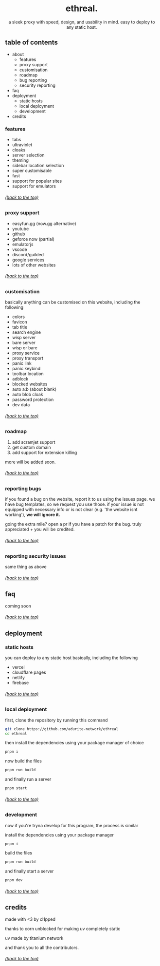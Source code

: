 <h1 align="center" id="readme-top">ethreal.</h1>
<p align="center">a sleek proxy with speed, design, and usability in mind. easy to deploy to any static host.</p>

## table of contents
- about
  - features
  - proxy support
  - customisation
  - roadmap
  - bug reporting
  - security reporting
- faq
- deployment
  - static hosts
  - local deployment
  - development
- credits

### features
- tabs
- ultraviolet
- cloaks
- server selection
- theming
- sidebar location selection
- super customisable
- fast
- support for popular sites
- support for emulators

###### [(back to the top)](#readme-top)

### proxy support
- easyfun.gg (now.gg alternative)
- youtube
- github
- geforce now (partial)
- emulatorjs
- vscode
- discord/guilded
- google services
- lots of other websites

###### [(back to the top)](#readme-top)

### customisation
basically anything can be customised on this website, including the following

- colors
- favicon
- tab title
- search engine
- wisp server
- bare server
- wisp or bare
- proxy service
- proxy transport
- panic link
- panic keybind
- toolbar location
- adblock
- blocked websites
- auto a:b (about blank)
- auto blob cloak
- password protection
- dev data

###### [(back to the top)](#readme-top)

### roadmap
1. add scramjet support
2. get custom domain
3. add support for extension killing

more will be added soon.

###### [(back to the top)](#readme-top)

### reporting bugs
if you found a bug on the website, report it to us using the issues page. we have bug templates, so we request you use those. if your issue is not equipped with necessary info or is not clear (e.g. 'the website isnt working'), **we will ignore it.**

going the extra mile? open a pr if you have a patch for the bug. truly appreciated + you will be credited.

###### [(back to the top)](#readme-top)

### reporting security issues
same thing as above

###### [(back to the top)](#readme-top)

## faq
coming soon

###### [(back to the top)](#readme-top)

## deployment

### static hosts
you can deploy to any static host basically, including the following

- vercel
- cloudflare pages
- netlify
- firebase

###### [(back to the top)](#readme-top)

### local deployment
first, clone the repository by running this command
```bash
git clone https://github.com/adurite-network/ethreal
cd ethreal
```

then install the dependencies using your package manager of choice
```bash
pnpm i
```

now build the files

```bash
pnpm run build
```

and finally run a server
```bash
pnpm start
```

###### [(back to the top)](#readme-top)

### development
now if you're tryna develop for this program, the process is similar

install the dependencies using your package manager
```bash
pnpm i
```

build the files
```bash
pnpm run build
```

and finally start a server
```bash
pnpm dev
```

###### [(back to the top)](#readme-top)

## credits
made with <3 by cl1pped

thanks to corn unblocked for making uv completely static

uv made by titanium network

and thank you to all the contributors.

###### [(back to the top)](#readme-top)
